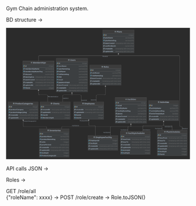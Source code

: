 Gym Chain administration system.

BD structure ->

![](resources/BD.png)

API calls JSON ->

Roles -> 

GET /role/all \
{"roleName": xxxx} -> POST /role/create -> Role.toJSON() 